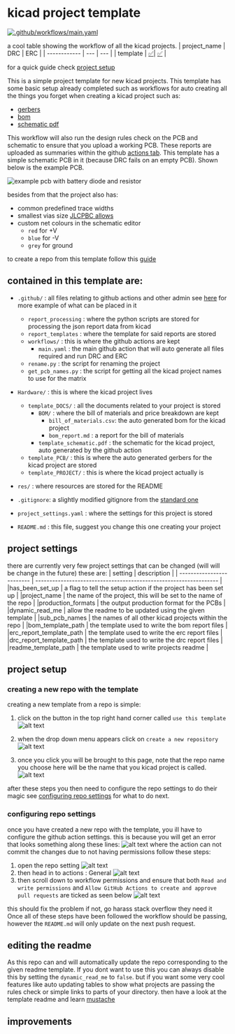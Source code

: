 # kicad project template
[![.github/workflows/main.yaml](https://github.com/sirlilpanda/kicad-project-template/actions/workflows/main.yaml/badge.svg?branch=workflow_testing)](https://github.com/sirlilpanda/kicad-project-template/actions/workflows/main.yaml)

a cool table showing the workflow of all the kicad projects.
| project_name | DRC | ERC |
| ------------ | --- | --- |
| template | [✅](https://github.com/sirlilpanda/kicad-project-template/actions/runs/13540047191/attempts/1#summary-37838944456)| [✅](https://github.com/sirlilpanda/kicad-project-template/actions/runs/13540047191/attempts/1#summary-37838944093) | 

for a quick guide check [project setup](#project-setup)

This is a simple project template for new kicad projects. This template has some basic setup already completed such as workflows for auto creating all the things you forget when creating a kicad project such as:

- [gerbers](https://github.com/sirlilpanda/kicad-project-template/tree/workflow_testing/template_gerber.zip)
- [bom](https://github.com/sirlilpanda/kicad-project-template/tree/workflow_testing/template_bom_report.md)
- [schematic pdf](https://github.com/sirlilpanda/kicad-project-template/tree/workflow_testing/template_schematic.pdf)


This workflow will also run the design rules check on the PCB and schematic to ensure that you upload a working PCB. These reports are uploaded as summaries within the github [actions tab](https://github.com/sirlilpanda/kicad-project-template/actions/runs/13540047191). This template has a simple schematic PCB in it (because DRC fails on an empty PCB). Shown below is the example PCB.

![example pcb with battery diode and resistor](res/image.png)

besides from that the project also has:

- common predefined trace widths
- smallest vias size [JLCPBC allows](https://jlcpcb.com/capabilities/Capabilities#Drilling)
- custom net colours in the schematic editor
    - `red` for +V
    - `blue` for -V
    - `grey` for ground

to create a repo from this template follow this [guide](https://docs.github.com/en/repositories/creating-and-managing-repositories/creating-a-repository-from-a-template)

contained in this template are:
---
- `.github/` : all files relating to github actions and other admin see [here](https://docs.github.com/en/communities/setting-up-your-project-for-healthy-contributions) for more example of what can be placed in it
    - `report_processing` : where the python scripts are stored for processing the json report data from kicad
    - `report_templates` : where the template for said reports are stored
    - `workflows/` : this is where the github actions are kept
        - `main.yaml` : the main github action that will auto generate all files required and run DRC and ERC
    - `rename.py` : the script for renaming the project
    - `get_pcb_names.py` : the script for getting all the kicad project names to use for the matrix
- `Hardware/` : this is where the kicad project lives
    - `template_DOCS/` : all the documents related to your project is stored
        - `BOM/`     : where the bill of materials and price breakdown are kept
            - `bill_of_materials.csv`: the auto generated bom for the kicad project
            - `bom_report.md` : a report for the bill of materials
        - `template_schematic.pdf` : the schematic for the kicad project, auto generated by the github action
    - `template_PCB/` : this is where the auto generated gerbers for the kicad project are stored
    - `template_PROJECT/` : this is where the kicad project actually is

- `res/` : where resources are stored for the README

- `.gitignore`: a slightly modified gitignore from the [standard one](https://github.com/github/gitignore/blob/main/KiCad.gitignore)

- `project_settings.yaml` : where the settings for this project is stored

- `README.md` : this file, suggest you change this one creating your project

## project settings
there are currently very few project settings that can be changed (will will be change in the future) these are:
| setting                   | description                                                       |
| ------------------------- | ----------------------------------------------------------------- |
|has_been_set_up            | a flag to tell the setup action if the project has been set up    | 
|project_name               | the name of the project, this will be set to the name of the repo |
|production_formats         | the output production format for the PCBs                         |
|dynamic_read_me            | allow the readme to be updated using the given template           |
|sub_pcb_names              | the names of all other kicad projects within the repo             |
|bom_template_path          | the template used to write the bom report files                   |
|erc_report_template_path   | the template used to write the erc report files                   |
|drc_report_template_path   | the template used to write the drc report files                   |
|readme_template_path       | the template used to write projects readme                        |


## project setup

### creating a new repo with the template

creating a new template from a repo is simple:

1. click on the button in the top right hand corner called `use this template`
![alt text](res/image-5.png)

2. when the drop down menu appears click on `create a new repository`
![alt text](res/image-6.png)

3. once you click you will be brought to this page, note that the repo name you choose here will be the name that you kicad project is called.
![alt text](res/image-7.png)

after these steps you then need to configure the repo settings to do their magic see [configuring repo settings](#configuring-repo-settings) for what to do next.

### configuring repo settings

once you have created a new repo with the template, you ill have to configure the github action settings. this is because you will get an error that looks something along these lines:
![alt text](res/image-4.png)
where the action can not commit the changes due to not having permissions follow these steps:
1. open the repo setting
![alt text](res/image-1.png)
2. then head in to actions : General
![alt text](res/image-2.png)
3. then scroll down to workflow permissions and ensure that both
    `Read and write permissions` and `Allow GitHub Actions to create and approve pull requests` are ticked as seen below
![alt text](res/image-3.png)

this should fix the problem if not, go harass stack overflow they need it
Once all of these steps have been followed the workflow should be passing, however the `README.md` will only update on the next push request.

## editing the readme

As this repo can and will automatically update the repo corresponding to the given readme template. If you dont want to use this you can always disable this by setting the `dynamic_read_me` to `false`. but if you want some very cool features like auto updating tables to show what projects are passing the rules check or simple links to parts of your directory. then have a look at the template readme and learn [mustache](https://mustache.github.io/)

## improvements
